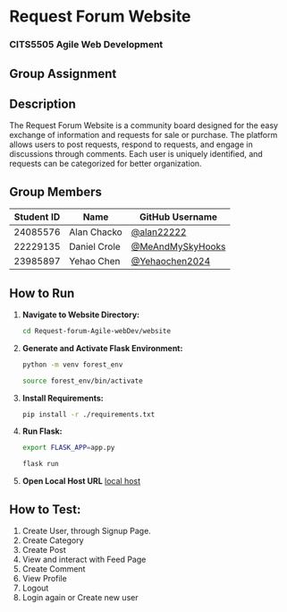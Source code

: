 # Request Forum Website

### CITS5505 Agile Web Development
## Group Assignment


## Description
The Request Forum Website is a community board designed for the easy exchange of information and requests for sale or purchase. The platform allows users to post requests, respond to requests, and engage in discussions through comments. Each user is uniquely identified, and requests can be categorized for better organization.


## Group Members

| Student ID | Name          | GitHub Username     |
| ---------- | ------------- | ------------------- |
| 24085576   | Alan Chacko   | [@alan22222](https://github.com/alan22222)          |
| 22229135   | Daniel Crole  | [@MeAndMySkyHooks](https://github.com/MeAndMySkyHooks)    |
| 23985897   | Yehao Chen    | [@Yehaochen2024](https://github.com/Yehaochen2024)      |


## How to Run
1. **Navigate to Website Directory:**
   ```bash
   cd Request-forum-Agile-webDev/website
   ```

2. **Generate and Activate Flask Environment:**
   ```bash
   python -m venv forest_env
   
   source forest_env/bin/activate
   ```

3. **Install Requirements:**
   ```bash
   pip install -r ./requirements.txt
   ```
   
4. **Run Flask:**
    ```bash
    export FLASK_APP=app.py
    
    flask run
    ```

5. **Open Local Host URL**
   [local host](http://127.0.0.1:5000)


## How to Test:
1. Create User, through Signup Page.
2. Create Category
3. Create Post
4. View and interact with Feed Page
5. Create Comment
6. View Profile
7. Logout
8. Login again or Create new user
